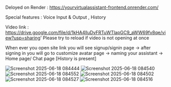 Deloyed on Render : https://yourvirtualassistant-frontend.onrender.com/

Special features : Voice Input & Output , History

Video link : https://drive.google.com/file/d/1kHA4lluDvFRTuWTlapGC9_aWW69fv8qe/view?usp=sharing' 
Please try to reload if video is not opening at once 

When ever you open site link you will see signup/signin page -> after signing in you will go to customize avatar page -> naming your assistant -> Home page/ Chat page [History is present]

![Screenshot 2025-06-18 084444](https://github.com/user-attachments/assets/7736c62e-4d2e-4d1d-849d-21f99ba34ac3)
![Screenshot 2025-06-18 084540](https://github.com/user-attachments/assets/6db2bc6c-99c1-4bb6-a055-75e161bf9c1a)
![Screenshot 2025-06-18 084552](https://github.com/user-attachments/assets/2c2cabee-a09f-4cfb-97f6-ca23b2ef4ec8)
![Screenshot 2025-06-18 084502](https://github.com/user-attachments/assets/eb53a061-294a-4cf7-93a0-42f5e3fcc2e2)
![Screenshot 2025-06-18 084527](https://github.com/user-attachments/assets/35e80976-5c0e-41d3-b519-df05afa8c41d)
![Screenshot 2025-06-18 084516](https://github.com/user-attachments/assets/cdc1768f-4750-4d92-a061-6427dbc35a4a)

